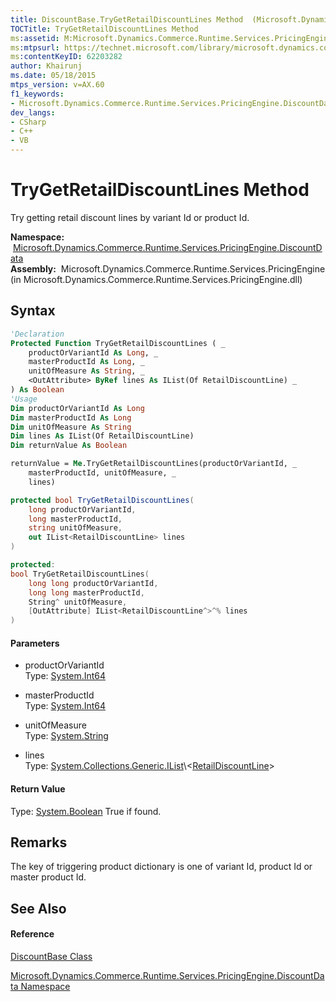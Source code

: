 ```yaml
---
title: DiscountBase.TryGetRetailDiscountLines Method  (Microsoft.Dynamics.Commerce.Runtime.Services.PricingEngine.DiscountData)
TOCTitle: TryGetRetailDiscountLines Method
ms:assetid: M:Microsoft.Dynamics.Commerce.Runtime.Services.PricingEngine.DiscountData.DiscountBase.TryGetRetailDiscountLines(System.Int64,System.Int64,System.String,System.Collections.Generic.IList{Microsoft.Dynamics.Commerce.Runtime.DataModel.RetailDiscountLine}@)
ms:mtpsurl: https://technet.microsoft.com/library/microsoft.dynamics.commerce.runtime.services.pricingengine.discountdata.discountbase.trygetretaildiscountlines(v=AX.60)
ms:contentKeyID: 62203282
author: Khairunj
ms.date: 05/18/2015
mtps_version: v=AX.60
f1_keywords:
- Microsoft.Dynamics.Commerce.Runtime.Services.PricingEngine.DiscountData.DiscountBase.TryGetRetailDiscountLines
dev_langs:
- CSharp
- C++
- VB
---
```


# TryGetRetailDiscountLines Method

Try getting retail discount lines by variant Id or product Id.

**Namespace:**  [Microsoft.Dynamics.Commerce.Runtime.Services.PricingEngine.DiscountData](microsoft-dynamics-commerce-runtime-services-pricingengine-discountdata-namespace.md)  
**Assembly:**  Microsoft.Dynamics.Commerce.Runtime.Services.PricingEngine (in Microsoft.Dynamics.Commerce.Runtime.Services.PricingEngine.dll)

## Syntax

``` vb
'Declaration
Protected Function TryGetRetailDiscountLines ( _
    productOrVariantId As Long, _
    masterProductId As Long, _
    unitOfMeasure As String, _
    <OutAttribute> ByRef lines As IList(Of RetailDiscountLine) _
) As Boolean
'Usage
Dim productOrVariantId As Long
Dim masterProductId As Long
Dim unitOfMeasure As String
Dim lines As IList(Of RetailDiscountLine)
Dim returnValue As Boolean

returnValue = Me.TryGetRetailDiscountLines(productOrVariantId, _
    masterProductId, unitOfMeasure, _
    lines)
```

``` csharp
protected bool TryGetRetailDiscountLines(
    long productOrVariantId,
    long masterProductId,
    string unitOfMeasure,
    out IList<RetailDiscountLine> lines
)
```

``` c++
protected:
bool TryGetRetailDiscountLines(
    long long productOrVariantId, 
    long long masterProductId, 
    String^ unitOfMeasure, 
    [OutAttribute] IList<RetailDiscountLine^>^% lines
)
```

#### Parameters

  - productOrVariantId  
    Type: [System.Int64](https://technet.microsoft.com/library/6yy583ek\(v=ax.60\))  

<!-- end list -->

  - masterProductId  
    Type: [System.Int64](https://technet.microsoft.com/library/6yy583ek\(v=ax.60\))  

<!-- end list -->

  - unitOfMeasure  
    Type: [System.String](https://technet.microsoft.com/library/s1wwdcbf\(v=ax.60\))  

<!-- end list -->

  - lines  
    Type: [System.Collections.Generic.IList](https://technet.microsoft.com/library/5y536ey6\(v=ax.60\))\<[RetailDiscountLine](retaildiscountline-class-microsoft-dynamics-commerce-runtime-datamodel.md)\>  

#### Return Value

Type: [System.Boolean](https://technet.microsoft.com/library/a28wyd50\(v=ax.60\))  
True if found.  

## Remarks

The key of triggering product dictionary is one of variant Id, product Id or master product Id.

## See Also

#### Reference

[DiscountBase Class](discountbase-class-microsoft-dynamics-commerce-runtime-services-pricingengine-discountdata.md)

[Microsoft.Dynamics.Commerce.Runtime.Services.PricingEngine.DiscountData Namespace](microsoft-dynamics-commerce-runtime-services-pricingengine-discountdata-namespace.md)

